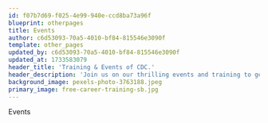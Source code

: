 ```yaml
---
id: f07b7d69-f025-4e99-940e-ccd8ba73a96f
blueprint: otherpages
title: Events
author: c6d53093-70a5-4010-bf84-815546e3090f
template: other_pages
updated_by: c6d53093-70a5-4010-bf84-815546e3090f
updated_at: 1733583079
header_title: 'Training & Events of CDC.'
header_description: 'Join us on our thrilling events and training to get the experience you need in your career.'
background_image: pexels-photo-3763188.jpeg
primary_image: free-career-training-sb.jpg
---
```

Events